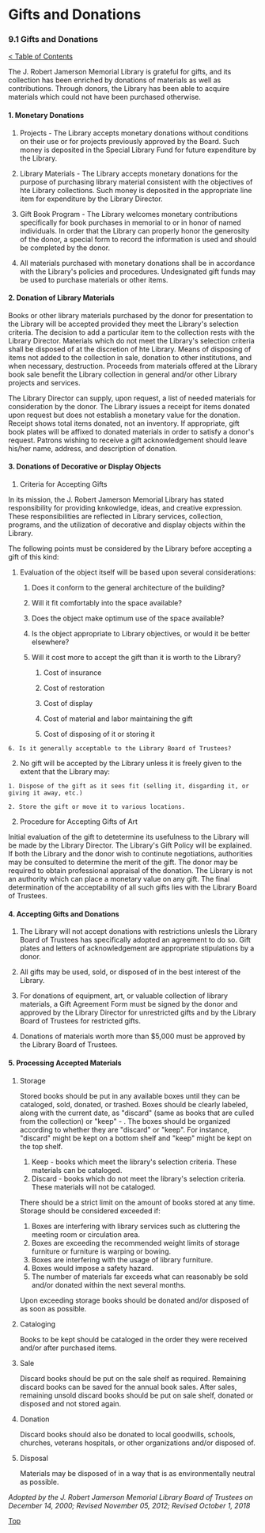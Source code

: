 [0]: ../README.md
[9.1]: gifts-and-donations.md

# Gifts and Donations
### 9.1 Gifts and Donations
[< Table of Contents][0]

The J. Robert Jamerson Memorial Library is grateful for gifts, and its collection has been enriched by donations of materials as well as contributions. Through donors, the Library has been able to acquire materials which could not have been purchased otherwise.

#### 1. Monetary Donations

1. Projects - The Library accepts monetary donations without conditions on their use or for projects previously approved by the Board. Such money is deposited in the Special Library Fund for future expenditure by the Library.

2. Library Materials - The Library accepts monetary donations for the purpose of purchasing library material consistent with the objectives of hte Library collections. Such money is deposited in the appropriate line item for expenditure by the Library Director.

3. Gift Book Program - The Library welcomes monetary contributions specifically for book purchases in memorial to or in honor of named individuals. In order that the Library can properly honor the generosity of the donor, a special form to record the information is used and should be completed by the donor.

4. All materials purchased with monetary donations shall be in accordance with the Library's policies and procedures. Undesignated gift funds may be used to purchase materials or other items.

#### 2. Donation of Library Materials

Books or other library materials purchased by the donor for presentation to the Library will be accepted provided they meet the Library's selection criteria. The decision to add a particular item to the collection rests with the Library Director. Materials which do not meet the Library's selection criteria shall be disposed of at the discretion of hte Library. Means of disposing of items not added to the collection in sale, donation to other institutions, and when necessary, destruction. Proceeds from materials offered at the Library book sale benefit the Library collection in general and/or other Library projects and services.

The Library Director can supply, upon request, a list of needed materials for consideration by the donor. The Library issues a receipt for items donated upon request but does not establish a monetary value for the donation. Receipt shows total items donated, not an inventory. If appropriate, gift book plates will be affixed to donated materials in order to satisfy a donor's request. Patrons wishing to receive a gift acknowledgement should leave his/her name, address, and description of donation.

#### 3. Donations of Decorative or Display Objects

1. Criteria for Accepting Gifts

In its mission, the J. Robert Jamerson Memorial Library has stated responsibility for providing knkowledge, ideas, and creative expression. These responsibilities are reflected in Library services, collection, programs, and the utilization of decorative and display objects within the Library.

The following points must be considered by the Library before accepting a gift of this kind:

  1. Evaluation of the object itself will be based upon several considerations:

      1. Does it conform to the general architecture of the building?

      2. Will it fit comfortably into the space available?

      3. Does the object make optimum use of the space available?

      4. Is the object appropriate to Library objectives, or would it be better elsewhere?

      5. Will it cost more to accept the gift than it is worth to the Library?

          1. Cost of insurance

          2. Cost of restoration

          3. Cost of display

          4. Cost of material and labor maintaining the gift

          5. Cost of disposing of it or storing it

    6. Is it generally acceptable to the Library Board of Trustees?

  2. No gift will be accepted by the Library unless it is freely given to the extent that the Library may:

    1. Dispose of the gift as it sees fit (selling it, disgarding it, or giving it away, etc.)

    2. Store the gift or move it to various locations.

2. Procedure for Accepting Gifts of Art

Initial evaluation of the gift to detetermine its usefulness to the Library will be made by the Library Director. The Library's Gift Policy will be explained. If both the Library and the donor wish to continute negotiations, authorities may be consulted to determine the merit of the gift. The donor may be required to obtain professional appraisal of the donation. The Library is not an authority which can place a monetary value on any gift. The final determination of the acceptability of all such gifts lies with the Library Board of Trustees.

#### 4. Accepting Gifts and Donations

1. The Library will not accept donations with restrictions unlesls the Library Board of Trustees has specifically adopted an agreement to do so. Gift plates and letters of acknowledgement are appropriate stipulations by a donor.

2. All gifts may be used, sold, or disposed of in the best interest of the Library.

3. For donations of equipment, art, or valuable collection of library materials, a Gift Agreement Form must be signed by the donor and approved by the Library Director for unrestricted gifts and by the Library Board of Trustees for restricted gifts.

4. Donations of materials worth more than $5,000 must be approved by the Library Board of Trustees.

#### 5. Processing Accepted Materials

1. Storage

    Stored books should be put in any available boxes until they can be cataloged, sold, donated, or trashed. Boxes should be clearly labeled, along with the current date, as "discard" (same as books that are culled from the collection) or "keep" - . The boxes should be organized according to whether they are "discard" or "keep". For instance, "discard" might be kept on a bottom shelf and "keep" might be kept on the top shelf.

    1. Keep - books which meet the library's selection criteria. These materials can be cataloged.
    2. Discard - books which do not meet the library's selection criteria. These materials will not be cataloged.

    There should be a strict limit on the amount of books stored at any time. Storage should be considered exceeded if:

    1. Boxes are interfering with library services such as cluttering the meeting room or circulation area.
    2. Boxes are exceeding the recommended weight limits of storage furniture or furniture is warping or bowing.
    3. Boxes are interfering with the usage of library furniture.
    4. Boxes would impose a safety hazard.
    5. The number of materials far exceeds what can reasonably be sold and/or donated within the next several months.

    Upon exceeding storage books should be donated and/or disposed of as soon as possible.

2. Cataloging

    Books to be kept should be cataloged in the order they were received and/or after purchased items.

3. Sale

    Discard books should be put on the sale shelf as required. Remaining discard books can be saved for the annual book sales. After sales, remaining unsold discard books should be put on sale shelf, donated or disposed and not stored again.

4. Donation

    Discard books should also be donated to local goodwills, schools, churches, veterans hospitals, or other organizations and/or disposed of.

5. Disposal

    Materials may be disposed of in a way that is as environmentally neutral as possible.

*Adopted by the J. Robert Jamerson Memorial Library Board of Trustees on December 14, 2000; Revised November 05, 2012; Revised October 1, 2018*

[Top][9.1]
